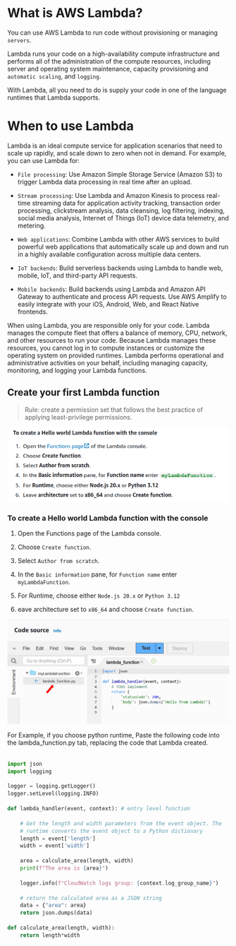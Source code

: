 # What is AWS Lambda?

You can use AWS Lambda to run code without provisioning or managing `servers`.

Lambda runs your code on a high-availability compute infrastructure and performs all of the administration of the compute resources, including server and operating system maintenance, capacity provisioning and `automatic scaling`, and `logging`.

With Lambda, all you need to do is supply your code in one of the language runtimes that Lambda supports.

# When to use Lambda

Lambda is an ideal compute service for application scenarios that need to scale up rapidly, and scale down to zero when not in demand. For example, you can use Lambda for:

- `File processing`: Use Amazon Simple Storage Service (Amazon S3) to trigger Lambda data processing in real time after an upload.

- `Stream processing`: Use Lambda and Amazon Kinesis to process real-time streaming data for application activity tracking, transaction order processing, clickstream analysis, data cleansing, log filtering, indexing, social media analysis, Internet of Things (IoT) device data telemetry, and metering.

- `Web applications`: Combine Lambda with other AWS services to build powerful web applications that automatically scale up and down and run in a highly available configuration across multiple data centers.

- `IoT backends`: Build serverless backends using Lambda to handle web, mobile, IoT, and third-party API requests.

- `Mobile backends`: Build backends using Lambda and Amazon API Gateway to authenticate and process API requests. Use AWS Amplify to easily integrate with your iOS, Android, Web, and React Native frontends.

When using Lambda, you are responsible only for your code. Lambda manages the compute fleet that offers a balance of memory, CPU, network, and other resources to run your code. Because Lambda manages these resources, you cannot log in to compute instances or customize the operating system on provided runtimes. Lambda performs operational and administrative activities on your behalf, including managing capacity, monitoring, and logging your Lambda functions.

## Create your first Lambda function

> Rule: create a permission set that follows the best practice of applying least-privilege permissions.

![steps](image-1.png)

### To create a Hello world Lambda function with the console

1. Open the Functions page of the Lambda console.

2. Choose `Create function`.

3. Select `Author from scratch`.

4. In the `Basic information` pane, for `Function name` enter `myLambdaFunction`.

5. For Runtime, choose either `Node.js 20.x` or `Python 3.12`

6. eave architecture set to `x86_64` and choose `Create function`.

![Create your first Lambda function](image.png)

For Example, if you choose python runtime, Paste the following code into the lambda_function.py tab, replacing the code that Lambda created.

```python

import json
import logging

logger = logging.getLogger()
logger.setLevel(logging.INFO)

def lambda_handler(event, context): # entry level function 

    # Get the length and width parameters from the event object. The
    # runtime converts the event object to a Python dictionary
    length = event['length']
    width = event['width']

    area = calculate_area(length, width)
    print(f"The area is {area}")

    logger.info(f"CloudWatch logs group: {context.log_group_name}")

    # return the calculated area as a JSON string
    data = {"area": area}
    return json.dumps(data)

def calculate_area(length, width):
    return length*width
    
```
